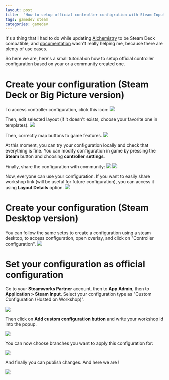 ```yaml
---
layout: post
title:  "How to setup official controller configration with Steam Input ?"
tags: gamedev steam
categories: gamedev
---
```


It's a thing that I had to do while updating [Alchemistry](https://store.steampowered.com/app/1730540/Alchemistry/) to be Steam Deck compatible, and [documentation](https://partner.steamgames.com/doc/features/steam_controller) wasn't really helping me, because there are plenty of use cases.

So here we are, here's a small tutorial on how to setup official controller configuration based on your or a community created one.

# Create your configuration (Steam Deck or Big Picture version)

To access controller configuration, click this icon:
![](/assets/img/2022-10-29-deck-edit-config-1.jpg)

Then, edit selected layout (if it doesn't exists, choose your favorite one in templates).
![](/assets/img/2022-10-29-deck-edit-config-2.jpg)

Then, correctly map buttons to game features.
![](/assets/img/2022-10-29-deck-edit-config-buttons.jpg)

At this moment, you can try your configuration locally and check that everything is fine. You can modify configuration in game by pressing the **Steam** button and choosing **controller settings**.

Finally, share the configuration with community:
![](/assets/img/2022-10-29-deck-edit-config-menu.jpg)
![](/assets/img/2022-10-29-deck-edit-config-share.jpg)

Now, everyone can use your configuration. If you want to easily share workshop link (will be useful for future configuration), you can access it using **Layout Details** option.
![](/assets/img/2022-10-29-deck-edit-config-link.jpg)

# Create your configuration (Steam Desktop version)

You can follow the same setps to create a configuration using a steam desktop, to access configuration, open overlay, and click on "Controller configuration".
![](/assets/img/2022-10-29_steam-desktop-overlay.png)

# Set your configuration as official configuration

Go to your **Steamworks Partner** account, then to **App Admin**, then to **Application > Steam Input**. Select your configuration type as "Custom Configuration (Hosted on Workshop)".

![](/assets/img/2022-10-29_steamworks-input-config-type.png)

Then click on **Add custom configuration button** and write your workshop id into the popup.

![](/assets/img/2022-10-29_steamworks-input-config-popup.png)

You can now choose branches you want to apply this configuration for:

![](/assets/img/2022-10-29_steamworks-input-config-settings.png)

And finally you can publish changes. And here we are !

![](/assets/img/2022-10-29_result.jpg)